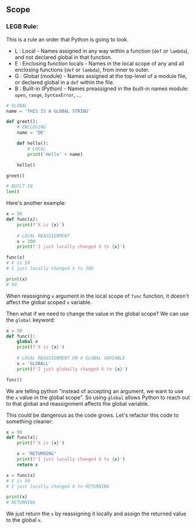 
## Scope

### LEGB Rule:
This is a rule an order that Python is going to look.
- L : Local - Names assigned in any way within a function (`def` or `lambda`), and not declared global in that function.
- E : Enclosing function locals - Names in the local scope of any and all enclosing functions (`def` or `lambda`), from inner to outer.
- G : Global (module) - Names assigned at the top-level of a module file, or declared global in a `def` within the file.
- B : Built-in (Python) - Names preassigned in the built-in names module: `open`, `range`, `SyntaxError`, ...

```python
# GLOBAL
name = 'THIS IS A GLOBAL STRING'

def greet():
	# ENCLOSING
	name = 'DK'

	def hello():
		# LOCAL
		print('Hello' + name)

	hello()

greet()

# BUILT-IN
len()
```

Here's another example:
```python
x = 50
def func(x):
    print(f'X is {x}')
    
    # LOCAL REASSIGNMENT
    x = 200
    print(f'I just locally changed X to {x}')

func(x)
# X is 50
# I just locally changed X to 200

print(x)
# 50
```

When reassigning `x` argument in the local scope of `func` function, it doesn't affect the global scoped `x` variable.

Then what if we need to change the value in the global scope?
We can use the `global` keyword:
```python
x = 50
def func():
    global x
    print(f'X is {x}')
    
    # LOCAL REASSIGNMENT ON A GLOBAL VARIABLE
    x = 'GLOBALL'
    print(f'I just globally changed X to {x}')

func()
```
We are telling python "instead of accepting an argument, we want to use the `x` value in the global scope". So using `global` allows Python to reach out to that global and reassignment affects the global variable.

This could be dangerous as the code grows.
Let's refactor this code to something cleaner:
```python
x = 50
def func(x):
	print(f'X is {x}')

	x = 'RETURNING'
	print(f'I just locally changed X to {x}')
	return x

x = func(x)
# X is 50
# I just locally changed X to RETURNING

print(x)
# RETURNING
```
We just return the `x` by reassigning it locally and assign the returned value to the global `x`.



